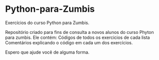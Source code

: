 # Python-para-Zumbis
Exercícios do curso Python para Zumbis.

Repositório criado para fins de consulta a novos alunos do curso Phyton para zumbis.
Ele contém:
Códigos de todos os exercicios de cada lista
Comentários explicando o código em cada um dos exercícios.

Espero que ajude você de alguma forma.
